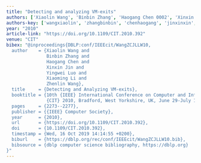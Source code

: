 ```yaml
---
title: "Detecting and analyzing VM-exits"
authors: ['Xiaolin Wang', 'Binbin Zhang', 'Haogang Chen 0002', 'Xinxin Jin', 'Yingwei Luo', 'Xiaoming Li', 'Zhenlin Wang']
authors-key: ['wangxiaolin', 'zhangbinbin', 'chenhaogang', 'jinxinxin', 'luoyingwei', 'lixiaoming', 'wangzhenlin']
year: "2010"
article-link: "https://doi.org/10.1109/CIT.2010.392"
venue: "CIT"
bibex: "@inproceedings{DBLP:conf/IEEEcit/WangZCJLLW10,
  author    = {Xiaolin Wang and
               Binbin Zhang and
               Haogang Chen and
               Xinxin Jin and
               Yingwei Luo and
               Xiaoming Li and
               Zhenlin Wang},
  title     = {Detecting and Analyzing VM-exits},
  booktitle = {10th {IEEE} International Conference on Computer and Information Technology,
               {CIT} 2010, Bradford, West Yorkshire, UK, June 29-July 1, 2010},
  pages     = {2273--2277},
  publisher = {{IEEE} Computer Society},
  year      = {2010},
  url       = {https://doi.org/10.1109/CIT.2010.392},
  doi       = {10.1109/CIT.2010.392},
  timestamp = {Wed, 16 Oct 2019 14:14:55 +0200},
  biburl    = {https://dblp.org/rec/conf/IEEEcit/WangZCJLLW10.bib},
  bibsource = {dblp computer science bibliography, https://dblp.org}
}"
---
```

